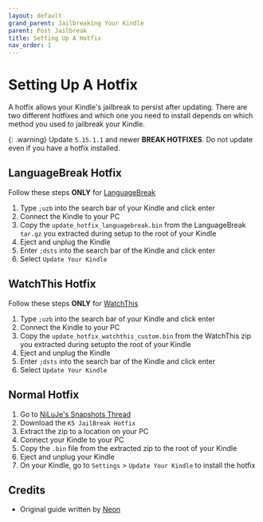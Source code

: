 ```yaml
---
layout: default
grand_parent: Jailbreaking Your Kindle
parent: Post Jailbreak
title: Setting Up A Hotfix
nav_order: 1
---
```


# Setting Up A Hotfix
A hotfix allows your Kindle's jailbreak to persist after updating. There are two different hotfixes and which one you need to install depends on which method you used to jailbreak your Kindle.

{: .warning}
Update `5.15.1.1` and newer **BREAK HOTFIXES**. Do not update even if you have a hotfix installed.

## LanguageBreak Hotfix
Follow these steps **ONLY** for [LanguageBreak](../LanguageBreak)
1. Type `;uzb` into the search bar of your Kindle and click enter
2. Connect the Kindle to your PC
3. Copy the `update_hotfix_languagebreak.bin` from the LanguageBreak `tar.gz` you extracted during setup to the root of your Kindle
4. Eject and unplug the Kindle
5. Enter `;dsts` into the search bar of the Kindle and click enter
6. Select `Update Your Kindle`

## WatchThis Hotfix
Follow these steps **ONLY** for [WatchThis](../WatchThis)
1. Type `;uzb` into the search bar of your Kindle and click enter
2. Connect the Kindle to your PC
3. Copy the `update_hotfix_watchthis_custom.bin` from the WatchThis zip you extracted during setupto the root of your Kindle
4. Eject and unplug the Kindle
5. Enter `;dsts` into the search bar of the Kindle and click enter
6. Select `Update Your Kindle`

## Normal Hotfix
1. Go to [NiLuJe's Snapshots Thread](https://www.mobileread.com/forums/showthread.php?t=225030)
2. Download the `K5 JailBreak Hotfix`
3. Extract the zip to a location on your PC
4. Connect your Kindle to your PC
5. Copy the `.bin` file from the extracted zip to the root of your Kindle
6. Eject and unplug your Kindle
7. On your Kindle, go to `Settings` > `Update Your Kindle` to install the hotfix

## Credits
- Original guide written by [Neon](https://www.mobileread.com/forums/member.php?u=329187)